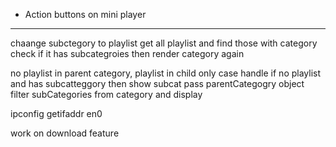 - Action buttons on mini player
---

chaange subctegory to playlist
    get all playlist and find those with category
check if it has subcategroies then render category again

no playlist in parent category, playlist in child only case handle
     if no playlist and has subcatteggory then show subcat
     pass parentCategogry object
        filter  subCategories from category
        and display

ipconfig getifaddr en0


work on download feature